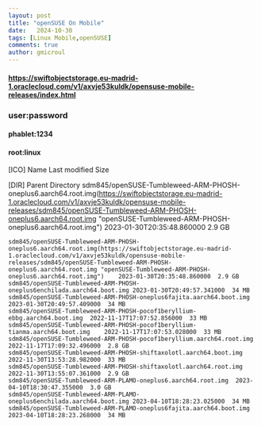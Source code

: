 ```yaml
---
layout: post
title: "openSUSE On Mobile"
date:   2024-10-30
tags: [Linux Mobile,openSUSE]
comments: true
author: gmicroul
---
```


#### <https://swiftobjectstorage.eu-madrid-1.oraclecloud.com/v1/axvje53kuldk/opensuse-mobile-releases/index.html>

### user:password
#### phablet:1234
#### root:linux

[ICO]	Name	Last modified	Size

[DIR]	Parent Directory
sdm845/openSUSE-Tumbleweed-ARM-PHOSH-oneplus6.aarch64.root.img(https://swiftobjectstorage.eu-madrid-1.oraclecloud.com/v1/axvje53kuldk/opensuse-mobile-releases/sdm845/openSUSE-Tumbleweed-ARM-PHOSH-oneplus6.aarch64.root.img "openSUSE-Tumbleweed-ARM-PHOSH-oneplus6.aarch64.root.img")	2023-01-30T20:35:48.860000	2.9 GB

	sdm845/openSUSE-Tumbleweed-ARM-PHOSH-oneplus6.aarch64.root.img(https://swiftobjectstorage.eu-madrid-1.oraclecloud.com/v1/axvje53kuldk/opensuse-mobile-releases/sdm845/openSUSE-Tumbleweed-ARM-PHOSH-oneplus6.aarch64.root.img "openSUSE-Tumbleweed-ARM-PHOSH-oneplus6.aarch64.root.img")	2023-01-30T20:35:48.860000	2.9 GB
	sdm845/openSUSE-Tumbleweed-ARM-PHOSH-oneplus6enchilada.aarch64.boot.img	2023-01-30T20:49:57.341000	34 MB
	sdm845/openSUSE-Tumbleweed-ARM-PHOSH-oneplus6fajita.aarch64.boot.img	2023-01-30T20:49:57.409000	34 MB
	sdm845/openSUSE-Tumbleweed-ARM-PHOSH-pocof1beryllium-ebbg.aarch64.boot.img	2022-11-17T17:07:52.856000	33 MB
	sdm845/openSUSE-Tumbleweed-ARM-PHOSH-pocof1beryllium-tianma.aarch64.boot.img	2022-11-17T17:07:53.028000	33 MB
	sdm845/openSUSE-Tumbleweed-ARM-PHOSH-pocof1beryllium.aarch64.root.img	2022-11-17T17:09:32.496000	2.8 GB
	sdm845/openSUSE-Tumbleweed-ARM-PHOSH-shiftaxolotl.aarch64.boot.img	2022-11-30T13:53:28.982000	33 MB
	sdm845/openSUSE-Tumbleweed-ARM-PHOSH-shiftaxolotl.aarch64.root.img	2022-11-30T13:55:07.361000	2.9 GB
	sdm845/openSUSE-Tumbleweed-ARM-PLAMO-oneplus6.aarch64.root.img	2023-04-10T18:30:47.355000	3.0 GB
	sdm845/openSUSE-Tumbleweed-ARM-PLAMO-oneplus6enchilada.aarch64.boot.img	2023-04-10T18:28:23.025000	34 MB
	sdm845/openSUSE-Tumbleweed-ARM-PLAMO-oneplus6fajita.aarch64.boot.img	2023-04-10T18:28:23.268000	34 MB
